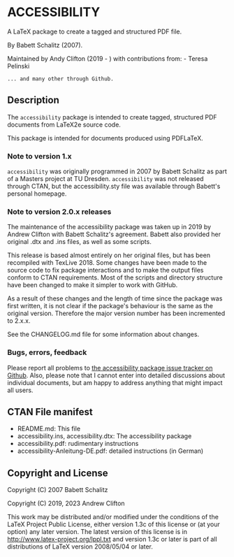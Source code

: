 <!-- CTAN readme -->
# ACCESSIBILITY
A LaTeX package to create a tagged and structured PDF file.

By Babett Schalitz (2007).

Maintained by Andy Clifton (2019 - ) with contributions from:
    - Teresa Pelinski

    ... and many other through Github.

## Description
The `accessibility` package  is intended to create tagged, structured PDF documents from LaTeX2e source code.

This package is intended for documents produced using PDFLaTeX.

### Note to version 1.x
`accessibility` was originally programmed in 2007 by Babett Schalitz as part of a Masters project at TU Dresden. `accessibility` was not released through CTAN, but the accessibility.sty file was available through Babett's personal homepage.

### Note to version 2.0.x releases
The maintenance of the accessibility package was taken up in 2019 by Andrew Clifton with Babett Schalitz's agreement. Babett also provided her original .dtx and .ins files, as well as some scripts.

This release is based almost entirely on her original files, but has been recompiled with TexLive 2018. Some changes have been made to the source code to fix package interactions and to make the output files conform to CTAN requirements. Most of the scripts and directory structure have been changed to make it simpler to work with GitHub.

As a result of these changes and the length of time since the package was first written, it is not clear if the package's behaviour is the same as the original version. Therefore the major version number has been incremented to 2.x.x.

See the CHANGELOG.md file for some information about changes.

### Bugs, errors, feedback
Please report all problems to [the accessibility package issue tracker on Github](https://github.com/AndyClifton/accessibility/issues). Also, please note that I cannot enter into detailed discussions about individual documents, but am happy to address anything that might impact all users.

## CTAN File manifest

- README.md: This file
- accessibility.ins, accessibility.dtx:  The accessibility package
- accessibility.pdf:  rudimentary instructions
- accessibility-Anleitung-DE.pdf:  detailed instructions (in German)

## Copyright and License

Copyright (C) 2007 Babett Schalitz

Copyright (C) 2019, 2023 Andrew Clifton

This work may be distributed and/or modified under the conditions of the LaTeX Project Public License, either version 1.3c of this license or (at your option) any later version.  The latest version of this license is in http://www.latex-project.org/lppl.txt and version 1.3c or later is part of all distributions of LaTeX version 2008/05/04 or later.
